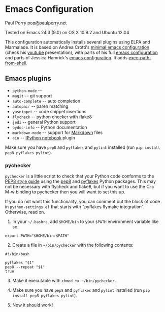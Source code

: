 # Emacs Configuration
Paul Perry
pop@paulperry.net

Tested on Emacs 24.3 (9.0)
on OS X 10.9.2 and Ubuntu 12.04

This configuration automatically installs several plugins using ELPA and Marmalade.
It is based on Andrea Crotti's [minimal emacs configuration](https://github.com/AndreaCrotti/minimal-emacs-configuration/) (check his [youtube](https://www.youtube.com/watch?v=0cZ7szFuz18) presentation), with parts of his full [emacs configuration](https://github.com/AndreaCrotti/Emacs-configuration) and parts of Jessica Hamrick's [emacs configuration](https://github.com/jhamrick/emacs/). It adds [exec-path-from-shell](https://github.com/purcell/exec-path-from-shell). 

## Emacs plugins ##

* `python-mode` -- 
* `magit` -- git support
* `auto-complete` -- auto completion
* `autopair` -- paren matching
* `yasnippet` -- code snippet insertions
* `flycheck` -- python checker with flake8
* `jedi` -- general Python support
* `pydoc-info` -- Python documentation
* `markdown-mode` -- support for [Markdown](http://daringfireball.net/projects/markdown/) files
* `ein` -- [IPython notebook](http://ipython.org/notebook) plugin

<!---
* `auctex` -- LaTeX plugin 
* `matlab-mode` -- support Matlab files
-->

Make sure you have `pep8` and `pyflakes` and `pylint` installed (run
`pip install pep8 pyflakes pylint`).

### pychecker ###

`pychecker` is a little script to check that your Python code conforms
to the [PEP8 style guide](http://legacy.python.org/dev/peps/pep-0008/)
using the [pep8](https://pypi.python.org/pypi/pep8) and
[pyflakes](https://pypi.python.org/pypi/pyflakes/0.8.1) Python
packages. This may not be necessary with flycheck and flake8, but if
you want to use the C-c M-w binding to pychecker then you will want to
set this up.

If you do not want this functionality, you can comment out the block
of code in `python-settings.el` that starts with "pyflakes flymake
integration". Otherwise, read on.

1. In your `~/.bashrc`, add `$HOME/bin` to your `$PATH` environment variable like so:
  
  ```
  export PATH="$HOME/bin:$PATH"
  ```

2. Create a file in `~/bin/pychecker` with the following contents:

  ```
  #!/bin/bash
  
  pyflakes "$1"
  pep8 --repeat "$1"
  true
  ```

3. Make it executable with `chmod +x ~/bin/pychecker`.

4. Make sure you have `pep8` and `pyflakes` and `pylint` installed (run `pip
   install pep8 pyflakes pylint`).

5. Now it should work! 


